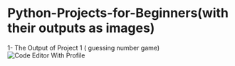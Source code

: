 # Python-Projects-for-Beginners(with their outputs as images)
1- The Output of Project 1 ( guessing number game)
![Code Editor With Profile](https://github.com/Mohamed0789/Python-Projects-for-Beginners/assets/60931627/840a11de-d07d-4807-9891-b46ec0303938)
